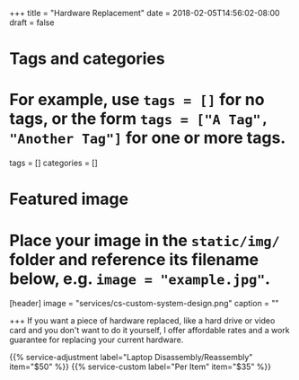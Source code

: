 +++
title = "Hardware Replacement"
date = 2018-02-05T14:56:02-08:00
draft = false

# Tags and categories
# For example, use `tags = []` for no tags, or the form `tags = ["A Tag", "Another Tag"]` for one or more tags.
tags = []
categories = []

# Featured image
# Place your image in the `static/img/` folder and reference its filename below, e.g. `image = "example.jpg"`.
[header]
image = "services/cs-custom-system-design.png"
caption = ""

+++
If you want a piece of hardware replaced, like a hard drive or video card and you don't want to do it yourself, I offer affordable rates and a work guarantee for replacing your current hardware.<!--more-->

{{% service-adjustment label="Laptop Disassembly/Reassembly" item="$50" %}}
{{% service-custom label="Per Item" item="$35" %}}
